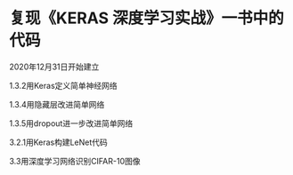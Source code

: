 # 复现《KERAS 深度学习实战》一书中的代码
2020年12月31日开始建立


1.3.2用Keras定义简单神经网络

1.3.4用隐藏层改进简单网络

1.3.5用dropout进一步改进简单网络

3.2.1用Keras构建LeNet代码

3.3用深度学习网络识别CIFAR-10图像
